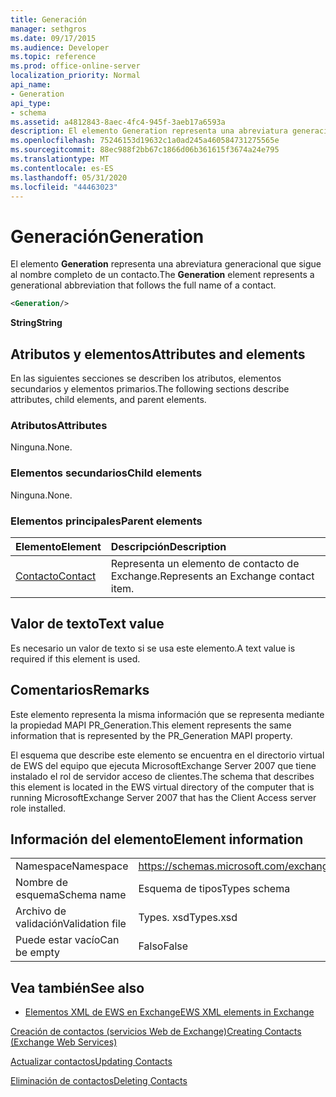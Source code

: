 ```yaml
---
title: Generación
manager: sethgros
ms.date: 09/17/2015
ms.audience: Developer
ms.topic: reference
ms.prod: office-online-server
localization_priority: Normal
api_name:
- Generation
api_type:
- schema
ms.assetid: a4812843-8aec-4fc4-945f-3aeb17a6593a
description: El elemento Generation representa una abreviatura generacional que sigue al nombre completo de un contacto.
ms.openlocfilehash: 75246153d19632c1a0ad245a460584731275565e
ms.sourcegitcommit: 88ec988f2bb67c1866d06b361615f3674a24e795
ms.translationtype: MT
ms.contentlocale: es-ES
ms.lasthandoff: 05/31/2020
ms.locfileid: "44463023"
---
```

# <a name="generation"></a><span data-ttu-id="8f19f-103">Generación</span><span class="sxs-lookup"><span data-stu-id="8f19f-103">Generation</span></span>

<span data-ttu-id="8f19f-104">El elemento **Generation** representa una abreviatura generacional que sigue al nombre completo de un contacto.</span><span class="sxs-lookup"><span data-stu-id="8f19f-104">The **Generation** element represents a generational abbreviation that follows the full name of a contact.</span></span> 
  
```xml
<Generation/>
```

 <span data-ttu-id="8f19f-105">**String**</span><span class="sxs-lookup"><span data-stu-id="8f19f-105">**String**</span></span>
## <a name="attributes-and-elements"></a><span data-ttu-id="8f19f-106">Atributos y elementos</span><span class="sxs-lookup"><span data-stu-id="8f19f-106">Attributes and elements</span></span>

<span data-ttu-id="8f19f-107">En las siguientes secciones se describen los atributos, elementos secundarios y elementos primarios.</span><span class="sxs-lookup"><span data-stu-id="8f19f-107">The following sections describe attributes, child elements, and parent elements.</span></span>
  
### <a name="attributes"></a><span data-ttu-id="8f19f-108">Atributos</span><span class="sxs-lookup"><span data-stu-id="8f19f-108">Attributes</span></span>

<span data-ttu-id="8f19f-109">Ninguna.</span><span class="sxs-lookup"><span data-stu-id="8f19f-109">None.</span></span>
  
### <a name="child-elements"></a><span data-ttu-id="8f19f-110">Elementos secundarios</span><span class="sxs-lookup"><span data-stu-id="8f19f-110">Child elements</span></span>

<span data-ttu-id="8f19f-111">Ninguna.</span><span class="sxs-lookup"><span data-stu-id="8f19f-111">None.</span></span>
  
### <a name="parent-elements"></a><span data-ttu-id="8f19f-112">Elementos principales</span><span class="sxs-lookup"><span data-stu-id="8f19f-112">Parent elements</span></span>

|<span data-ttu-id="8f19f-113">**Elemento**</span><span class="sxs-lookup"><span data-stu-id="8f19f-113">**Element**</span></span>|<span data-ttu-id="8f19f-114">**Descripción**</span><span class="sxs-lookup"><span data-stu-id="8f19f-114">**Description**</span></span>|
|:-----|:-----|
|[<span data-ttu-id="8f19f-115">Contacto</span><span class="sxs-lookup"><span data-stu-id="8f19f-115">Contact</span></span>](contact.md) <br/> |<span data-ttu-id="8f19f-116">Representa un elemento de contacto de Exchange.</span><span class="sxs-lookup"><span data-stu-id="8f19f-116">Represents an Exchange contact item.</span></span>  <br/> |
   
## <a name="text-value"></a><span data-ttu-id="8f19f-117">Valor de texto</span><span class="sxs-lookup"><span data-stu-id="8f19f-117">Text value</span></span>

<span data-ttu-id="8f19f-118">Es necesario un valor de texto si se usa este elemento.</span><span class="sxs-lookup"><span data-stu-id="8f19f-118">A text value is required if this element is used.</span></span>
  
## <a name="remarks"></a><span data-ttu-id="8f19f-119">Comentarios</span><span class="sxs-lookup"><span data-stu-id="8f19f-119">Remarks</span></span>

<span data-ttu-id="8f19f-120">Este elemento representa la misma información que se representa mediante la propiedad MAPI PR_Generation.</span><span class="sxs-lookup"><span data-stu-id="8f19f-120">This element represents the same information that is represented by the PR_Generation MAPI property.</span></span>
  
<span data-ttu-id="8f19f-121">El esquema que describe este elemento se encuentra en el directorio virtual de EWS del equipo que ejecuta MicrosoftExchange Server 2007 que tiene instalado el rol de servidor acceso de clientes.</span><span class="sxs-lookup"><span data-stu-id="8f19f-121">The schema that describes this element is located in the EWS virtual directory of the computer that is running MicrosoftExchange Server 2007 that has the Client Access server role installed.</span></span>
  
## <a name="element-information"></a><span data-ttu-id="8f19f-122">Información del elemento</span><span class="sxs-lookup"><span data-stu-id="8f19f-122">Element information</span></span>

|||
|:-----|:-----|
|<span data-ttu-id="8f19f-123">Namespace</span><span class="sxs-lookup"><span data-stu-id="8f19f-123">Namespace</span></span>  <br/> |https://schemas.microsoft.com/exchange/services/2006/types  <br/> |
|<span data-ttu-id="8f19f-124">Nombre de esquema</span><span class="sxs-lookup"><span data-stu-id="8f19f-124">Schema name</span></span>  <br/> |<span data-ttu-id="8f19f-125">Esquema de tipos</span><span class="sxs-lookup"><span data-stu-id="8f19f-125">Types schema</span></span>  <br/> |
|<span data-ttu-id="8f19f-126">Archivo de validación</span><span class="sxs-lookup"><span data-stu-id="8f19f-126">Validation file</span></span>  <br/> |<span data-ttu-id="8f19f-127">Types. xsd</span><span class="sxs-lookup"><span data-stu-id="8f19f-127">Types.xsd</span></span>  <br/> |
|<span data-ttu-id="8f19f-128">Puede estar vacío</span><span class="sxs-lookup"><span data-stu-id="8f19f-128">Can be empty</span></span>  <br/> |<span data-ttu-id="8f19f-129">Falso</span><span class="sxs-lookup"><span data-stu-id="8f19f-129">False</span></span>  <br/> |
   
## <a name="see-also"></a><span data-ttu-id="8f19f-130">Vea también</span><span class="sxs-lookup"><span data-stu-id="8f19f-130">See also</span></span>



- [<span data-ttu-id="8f19f-131">Elementos XML de EWS en Exchange</span><span class="sxs-lookup"><span data-stu-id="8f19f-131">EWS XML elements in Exchange</span></span>](ews-xml-elements-in-exchange.md)


[<span data-ttu-id="8f19f-132">Creación de contactos (servicios Web de Exchange)</span><span class="sxs-lookup"><span data-stu-id="8f19f-132">Creating Contacts (Exchange Web Services)</span></span>](https://msdn.microsoft.com/library/4845917e-70d1-481c-bbd7-011ec6571789%28Office.15%29.aspx)
  
[<span data-ttu-id="8f19f-133">Actualizar contactos</span><span class="sxs-lookup"><span data-stu-id="8f19f-133">Updating Contacts</span></span>](https://msdn.microsoft.com/library/9a865953-b94a-4229-b632-2dee433314be%28Office.15%29.aspx)
  
[<span data-ttu-id="8f19f-134">Eliminación de contactos</span><span class="sxs-lookup"><span data-stu-id="8f19f-134">Deleting Contacts</span></span>](https://msdn.microsoft.com/library/fcc3dc84-cd3e-455e-a1a7-ae6921c9b588%28Office.15%29.aspx)


